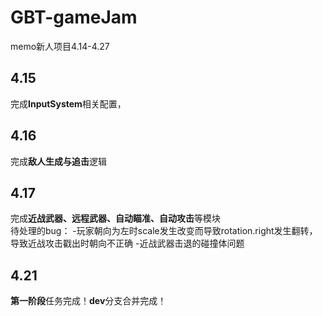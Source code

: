 # GBT-gameJam
memo新人项目4.14-4.27
## 4.15
完成**InputSystem**相关配置，
## 4.16
完成**敌人生成与追击**逻辑
## 4.17
完成**近战武器、远程武器、自动瞄准、自动攻击**等模块  
待处理的bug：
-玩家朝向为左时scale发生改变而导致rotation.right发生翻转，导致近战攻击戳出时朝向不正确
-近战武器击退的碰撞体问题
## 4.21
**第一阶段**任务完成！**dev**分支合并完成！